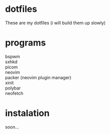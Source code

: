 # dotfiles

These are my dotfiles (i will build them up slowly)
  
# programs

bspwm  
sxhkd  
picom  
neovim  
packer (neovim plugin manager)  
xinit  
polybar  
neofetch  
  
# instalation

soon...
  
